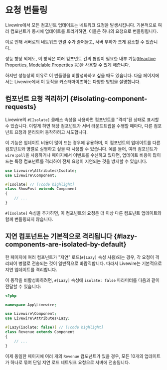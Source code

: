 # 요청 번들링
Livewire에서 모든 컴포넌트 업데이트는 네트워크 요청을 발생시킵니다. 기본적으로 여러 컴포넌트가 동시에 업데이트를 트리거하면, 이들은 하나의 요청으로 번들링됩니다.

이로 인해 서버로의 네트워크 연결 수가 줄어들고, 서버 부하가 크게 감소할 수 있습니다.

성능 향상 외에도, 이 방식은 여러 컴포넌트 간의 협업이 필요한 내부 기능([Reactive Properties](/livewire/3.x/nesting#reactive-props), [Modelable Properties](/livewire/3.x/nesting#binding-to-child-data-using-wiremodel) 등)을 사용할 수 있게 해줍니다.

하지만 성능상의 이유로 이 번들링을 비활성화하고 싶을 때도 있습니다. 다음 페이지에서는 Livewire에서 이 동작을 커스터마이즈하는 다양한 방법을 설명합니다.

## 컴포넌트 요청 격리하기 {#isolating-component-requests}

Livewire의 `#[Isolate]` 클래스 속성을 사용하면 컴포넌트를 "격리"된 상태로 표시할 수 있습니다. 이렇게 하면 해당 컴포넌트가 서버 라운드트립을 수행할 때마다, 다른 컴포넌트 요청과 분리되어 동작하려고 시도합니다.

이 기능은 업데이트 비용이 많이 드는 경우에 유용하며, 이 컴포넌트의 업데이트를 다른 컴포넌트와 병렬로 실행하고 싶을 때 사용할 수 있습니다. 예를 들어, 여러 컴포넌트가 `wire:poll`을 사용하거나 페이지에서 이벤트를 수신하고 있다면, 업데이트 비용이 많이 드는 특정 컴포넌트를 격리하여 전체 요청이 지연되는 것을 방지할 수 있습니다.
```php
use Livewire\Attributes\Isolate;
use Livewire\Component;

#[Isolate] // [!code highlight]
class ShowPost extends Component
{
    // ...
}
```

`#[Isolate]` 속성을 추가하면, 이 컴포넌트의 요청은 더 이상 다른 컴포넌트 업데이트와 함께 번들링되지 않습니다.

## 지연 컴포넌트는 기본적으로 격리됩니다 {#lazy-components-are-isolated-by-default}

한 페이지에 여러 컴포넌트가 "지연" 로드(`#[Lazy]` 속성 사용)되는 경우, 각 요청이 격리되어 병렬로 전송되는 것이 일반적으로 바람직합니다. 따라서 Livewire는 기본적으로 지연 업데이트를 격리합니다.

이 동작을 비활성화하려면, `#[Lazy]` 속성에 `isolate: false` 파라미터를 다음과 같이 전달할 수 있습니다:

```php
<?php

namespace App\Livewire;

use Livewire\Component;
use Livewire\Attributes\Lazy;

#[Lazy(isolate: false)] // [!code highlight]
class Revenue extends Component
{
    // ...
}
```

이제 동일한 페이지에 여러 개의 `Revenue` 컴포넌트가 있을 경우, 모든 10개의 업데이트가 하나로 묶여 단일 지연 로드 네트워크 요청으로 서버에 전송됩니다.
